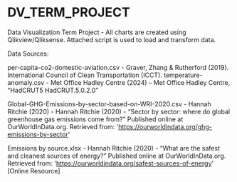 # DV_TERM_PROJECT
Data Visualization Term Project - All charts are created using Qlikview/Qliksense. Attached script is used to load and transform data.

Data Sources:

per-capita-co2-domestic-aviation.csv - Graver, Zhang & Rutherford (2019). International Council of Clean Transportation (ICCT). 
temperature-anomaly.csv - Met Office Hadley Centre (2024) –  Met Office Hadley Centre, “HadCRUT5 HadCRUT.5.0.2.0”

Global-GHG-Emissions-by-sector-based-on-WRI-2020.csv - Hannah Ritchie (2020) - Hannah Ritchie (2020) - “Sector by sector: where do global greenhouse gas emissions come from?” Published online at OurWorldInData.org. Retrieved from: 'https://ourworldindata.org/ghg-emissions-by-sector' 

Emissions by source.xlsx -  Hannah Ritchie (2020) - “What are the safest and cleanest sources of energy?” Published online at OurWorldInData.org. Retrieved from: 'https://ourworldindata.org/safest-sources-of-energy' [Online Resource]




